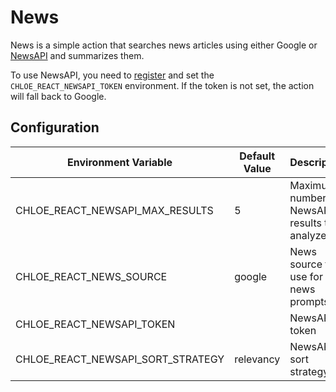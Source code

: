 # News

News is a simple action that searches news articles using either Google
or [NewsAPI](https://newsapi.org) and summarizes them.

To use NewsAPI, you need to [register](https://newsapi.org/register) and set
the `CHLOE_REACT_NEWSAPI_TOKEN` environment. If the token is not set, the action will fall back to
Google.

## Configuration

| Environment Variable              | Default Value | Description                                  | Options                                  |
|-----------------------------------|---------------|----------------------------------------------|------------------------------------------|
| CHLOE_REACT_NEWSAPI_MAX_RESULTS   | 5             | Maximum number of NewsAPI results to analyze |                                          |
| CHLOE_REACT_NEWS_SOURCE           | google        | News source to use for news prompts          | google<br/>newsapi                       |
| CHLOE_REACT_NEWSAPI_TOKEN         |               | NewsAPI token                                |                                          |
| CHLOE_REACT_NEWSAPI_SORT_STRATEGY | relevancy     | NewsAPI sort strategy                        | publishedAt<br/>relevancy<br/>popularity |

